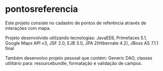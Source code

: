# pontosreferencia
Este projeto consiste no cadastro de pontos de referência através de interações com mapa.


Projeto desenvolvido utilizando tecnologias: JavaEE6, Primefaces 5.1, Google Maps API v3, JSF 2.0, EJB 3.0, JPA 2(Hibernate 4.2), JBoss AS 7.1.1 final


Também desenvolvo projeto pessoal que contém: Generic DAO, classes utilitário para: resourcebundle, formatação e validação de campos.
